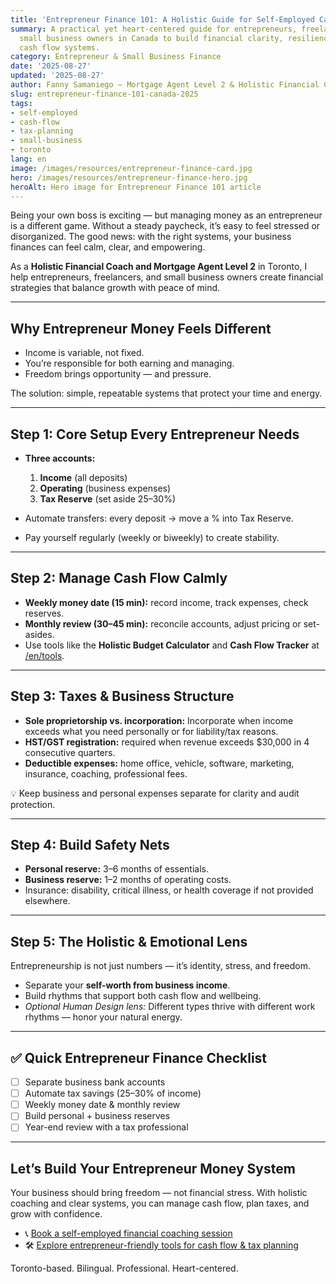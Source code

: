 ```yaml
---
title: 'Entrepreneur Finance 101: A Holistic Guide for Self-Employed Canadians (2025)'
summary: A practical yet heart-centered guide for entrepreneurs, freelancers, and
  small business owners in Canada to build financial clarity, resilience, and calm
  cash flow systems.
category: Entrepreneur & Small Business Finance
date: '2025-08-27'
updated: '2025-08-27'
author: Fanny Samaniego — Mortgage Agent Level 2 & Holistic Financial Coach
slug: entrepreneur-finance-101-canada-2025
tags:
- self-employed
- cash-flow
- tax-planning
- small-business
- toronto
lang: en
image: /images/resources/entrepreneur-finance-card.jpg
hero: /images/resources/entrepreneur-finance-hero.jpg
heroAlt: Hero image for Entrepreneur Finance 101 article
---
```




Being your own boss is exciting — but managing money as an entrepreneur is a different game. Without a steady paycheck, it’s easy to feel stressed or disorganized. The good news: with the right systems, your business finances can feel calm, clear, and empowering.  

As a **Holistic Financial Coach and Mortgage Agent Level 2** in Toronto, I help entrepreneurs, freelancers, and small business owners create financial strategies that balance growth with peace of mind.  

---

## Why Entrepreneur Money Feels Different

- Income is variable, not fixed.  
- You’re responsible for both earning and managing.  
- Freedom brings opportunity — and pressure.  

The solution: simple, repeatable systems that protect your time and energy.  

---

## Step 1: Core Setup Every Entrepreneur Needs

- **Three accounts:**  
  1. **Income** (all deposits)  
  2. **Operating** (business expenses)  
  3. **Tax Reserve** (set aside 25–30%)  

- Automate transfers: every deposit → move a % into Tax Reserve.  
- Pay yourself regularly (weekly or biweekly) to create stability.  

---

## Step 2: Manage Cash Flow Calmly

- **Weekly money date (15 min):** record income, track expenses, check reserves.  
- **Monthly review (30–45 min):** reconcile accounts, adjust pricing or set-asides.  
- Use tools like the **Holistic Budget Calculator** and **Cash Flow Tracker** at [/en/tools](/en/tools).  

---

## Step 3: Taxes & Business Structure

- **Sole proprietorship vs. incorporation:** Incorporate when income exceeds what you need personally or for liability/tax reasons.  
- **HST/GST registration:** required when revenue exceeds $30,000 in 4 consecutive quarters.  
- **Deductible expenses:** home office, vehicle, software, marketing, insurance, coaching, professional fees.  

💡 Keep business and personal expenses separate for clarity and audit protection.  

---

## Step 4: Build Safety Nets

- **Personal reserve:** 3–6 months of essentials.  
- **Business reserve:** 1–2 months of operating costs.  
- Insurance: disability, critical illness, or health coverage if not provided elsewhere.  

---

## Step 5: The Holistic & Emotional Lens

Entrepreneurship is not just numbers — it’s identity, stress, and freedom.  

- Separate your **self-worth from business income**.  
- Build rhythms that support both cash flow and wellbeing.  
- *Optional Human Design lens:* Different types thrive with different work rhythms — honor your natural energy.  

---

## ✅ Quick Entrepreneur Finance Checklist

- [ ] Separate business bank accounts  
- [ ] Automate tax savings (25–30% of income)  
- [ ] Weekly money date & monthly review  
- [ ] Build personal + business reserves  
- [ ] Year-end review with a tax professional  

---

## Let’s Build Your Entrepreneur Money System

Your business should bring freedom — not financial stress. With holistic coaching and clear systems, you can manage cash flow, plan taxes, and grow with confidence.  

- 📞 [Book a self-employed financial coaching session](/en/contact)  
- 🛠 [Explore entrepreneur-friendly tools for cash flow & tax planning](/en/tools)  

Toronto-based. Bilingual. Professional. Heart-centered.
